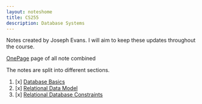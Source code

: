 ```yaml
---
layout: noteshome
title: CS255
description: Database Systems
---
```


Notes created by Joseph Evans. I will aim to keep these updates throughout the course.

[OnePage](./onePage.html) page of all note combined

The notes are split into different sections.

1. [x] [Database Basics](Database_Basics.html)
2. [x] [Relational Data Model](Relational_Data_Model.html)
3. [x] [Relational Database Constraints](Relational_Database_Constraints.html)